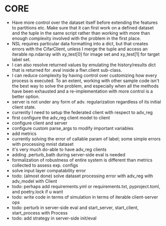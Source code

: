 # CORE
- Have more control over the dataset itself before extending the features to partitions etc. Make sure that it can first work on a defined dataset and the tuple in the same script rather than working with more than enough complexity involved with the problem in the first place.
- NSL requires particular data formatting into a dict, but that creates errors with the CifarClient, unless I merge the tuple and access an iterable np.ndarray with xy_test[0] for image set and xy_test[1] for target label set.
- I can also resolve returned values by emulating the history/results dict that is returned for .eval inside a flwr.client sub-class.
- I can reduce complexity by having control over customizing how every process is executed. To an extent, working with other sample code isn't the best way to solve the problem, and especially when all the methods have been exhausted and a re-implementation with more control is a better option.
- server is not under any form of adv. regularization regardless of its initial client state.
- currently I need to setup the federated client with respect to adv_reg
- first configure the adv_reg client model to client
- configure client and server
- configure custom parse_args to modify important variables
- add metrics
- currently solving the error of callable param of label; some simple errors with processing mnist dataset
- it's very much do-able to have adv_reg clients
- adding .perturb_bath during server-side eval is needed
- formalization of robustness of entire system is different than metrics collected to assess exp. configs
- solve input layer compatability error
- todo: (almost done) solve dataset processing error with adv_reg with adv_model with Client
- todo: perhaps add requirements.yml or requirements.txt, pyproject.toml, and poetry.lock if u want
- todo: write code in terms of simulation in terms of iterable client-server ops
- todo: perturb in server-side eval and start_server, start_client, start_process with Process
- todo: add strategy in server-side init/eval
